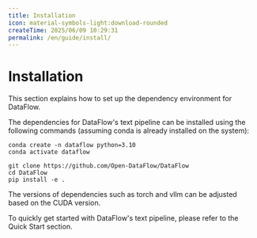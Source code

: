```yaml
---
title: Installation  
icon: material-symbols-light:download-rounded  
createTime: 2025/06/09 10:29:31  
permalink: /en/guide/install/  
---  
```

# Installation  
This section explains how to set up the dependency environment for DataFlow.  

The dependencies for DataFlow's text pipeline can be installed using the following commands (assuming conda is already installed on the system):  

```shell  
conda create -n dataflow python=3.10  
conda activate dataflow  

git clone https://github.com/Open-DataFlow/DataFlow  
cd DataFlow  
pip install -e .  
```  

The versions of dependencies such as torch and vllm can be adjusted based on the CUDA version.  

To quickly get started with DataFlow's text pipeline, please refer to the Quick Start section.